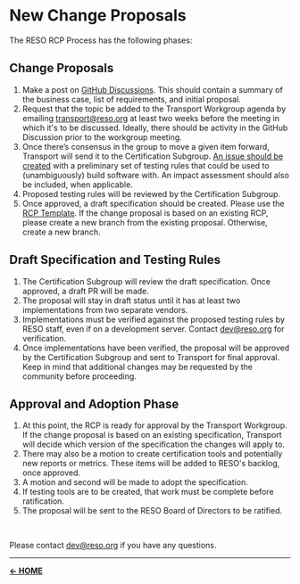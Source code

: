 # New Change Proposals
The RESO RCP Process has the following phases:

## Change Proposals
1. Make a post on [GitHub Discussions](https://github.com/RESOStandards/transport/discussions). This should contain a summary of the business case, list of requirements, and initial proposal.
2. Request that the topic be added to the Transport Workgroup agenda by emailing transport@reso.org at least two weeks before the meeting in which it's to be discussed. Ideally, there should be activity in the GitHub Discussion prior to the workgroup meeting. 
3. Once there’s consensus in the group to move a given item forward, Transport will send it to the Certification Subgroup. [An issue should be created](https://github.com/RESOStandards/transport/issues/new) with a preliminary set of testing rules that could be used to (unambiguously) build software with. An impact assessment should also be included, when applicable.
4. Proposed testing rules will be reviewed by the Certification Subgroup.
5. Once approved, a draft specification should be created. Please use the [RCP Template](./rcp-template.md). If the change proposal is based on an existing RCP, please create a new branch from the existing proposal. Otherwise, create a new branch.

## Draft Specification and Testing Rules
1. The Certification Subgroup will review the draft specification. Once approved, a draft PR will be made.
2. The proposal will stay in draft status until it has at least two implementations from two separate vendors.
3. Implementations must be verified against the proposed testing rules by RESO staff, even if on a development server. Contact dev@reso.org for verification.
4. Once implementations have been verified, the proposal will be approved by the Certification Subgroup and sent to Transport for final approval. Keep in mind that additional changes may be requested by the community before proceeding.

## Approval and Adoption Phase
1. At this point, the RCP is ready for approval by the Transport Workgroup. If the change proposal is based on an existing specification, Transport will decide which version of the specification the changes will apply to.
2. There may also be a motion to create certification tools and potentially new reports or metrics. These items will be added to RESO's backlog, once approved.
3. A motion and second will be made to adopt the specification. 
4. If testing tools are to be created, that work must be complete before ratification. 
5. The proposal will be sent to the RESO Board of Directors to be ratified.


<br />

Please contact dev@reso.org if you have any questions.

------

[**<- HOME**](./README.md)

